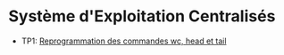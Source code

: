 # Système d'Exploitation Centralisés

- TP1: [Reprogrammation des commandes wc, head et tail](https://github.com/ToDelattre/cours_m1/tree/master/Système%20d'Exploitation%20Centralisés/TP/TP1)